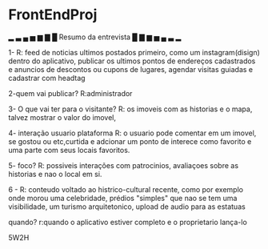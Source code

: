 # FrontEndProj

▂ ▃ ▄ ▅ ▆ ▇ █ Resumo da entrevista █ ▇ ▆ ▅ ▄ ▃ ▂  
                                                               
1-
R: feed de noticias ultimos postados primeiro, como um instagram(disign) dentro do aplicativo, publicar os ultimos 
pontos de endereços cadastrados e anuncios de descontos ou cupons de lugares, agendar visitas guiadas e cadastrar com headtag


2-quem vai publicar?
R:administrador


3- O que vai ter para o visitante? 
R: os imoveis com as historias e o mapa, talvez mostrar o valor do imovel,


4- interação usuario plataforma 
R: o usuario pode comentar em um imovel, se gostou ou etc,curtida e adcionar um ponto de interece como favorito e uma parte com seus locais favoritos.


5- foco?
R: possiveis interações com patrocinios, avaliaçoes sobre as historias e nao o local em si.


6 -
R: conteudo voltado ao histrico-cultural recente, como por exemplo onde morou uma celebridade, prédios "simples" que nao se tem uma visibilidade, 
um turismo arquitetonico, upload de audio para as estatuas



quando?
r:quando o aplicativo estiver completo e o proprietario lança-lo



5W2H


